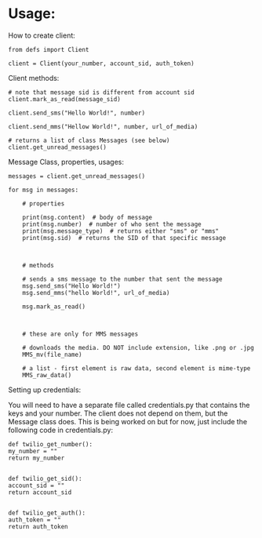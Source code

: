 # Usage:

How to create client:

    from defs import Client

    client = Client(your_number, account_sid, auth_token)

Client methods:

    # note that message sid is different from account sid
    client.mark_as_read(message_sid)

    client.send_sms("Hello World!", number)

    client.send_mms("Hellow World!", number, url_of_media)

    # returns a list of class Messages (see below)
    client.get_unread_messages()

Message Class, properties, usages:

    messages = client.get_unread_messages()

    for msg in messages:

        # properties

        print(msg.content)  # body of message
        print(msg.number)  # number of who sent the message
        print(msg.message_type)  # returns either "sms" or "mms"
        print(msg.sid)  # returns the SID of that specific message



        # methods

        # sends a sms message to the number that sent the message
        msg.send_sms("Hello World!")
        msg.send_mms("hello World!", url_of_media)

        msg.mark_as_read()



        # these are only for MMS messages

        # downloads the media. DO NOT include extension, like .png or .jpg
        MMS_mv(file_name)
        
        # a list - first element is raw data, second element is mime-type
        MMS_raw_data()

Setting up credentials:

You will need to have a separate file called credentials.py that contains the keys and your number. The client does not
depend on them, but the Message class does. This is being worked on but for now, just include the following
code in credentials.py:

    def twilio_get_number():
    my_number = ""
    return my_number


    def twilio_get_sid():
    account_sid = ""
    return account_sid


    def twilio_get_auth():
    auth_token = ""
    return auth_token
